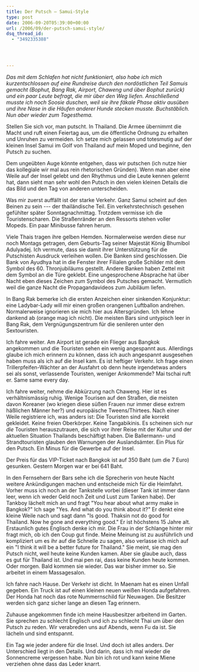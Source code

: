 ```yaml
---
title: Der Putsch – Samui-Style
type: post
date: 2006-09-20T05:39:00+00:00
url: /2006/09/der-putsch-samui-style/
dsq_thread_id:
  - "3492335388"




---
```

_Das mit dem Schlafen hat nicht funktioniert, also habe ich mich kurzentschlossen auf eine Rundreise durch den nordöstlichen Teil Samuis gemacht (Bophut, Bang Rak, Airport, Chaweng und über Bophut zurück) und ein paar Leute befragt, die mir über den Weg liefen. Anschließend musste ich noch Soosie duschen, weil sie ihre fäkale Phase aktiv ausüben und ihre Nase in die Häufen anderer Hunde stecken musste. Buchstäblich. Nun aber wieder zum Tagesthema._

Stellen Sie sich vor, man putscht. In Thailand. Die Armee übernimmt die Macht und ruft einen Feiertag aus, um die öffentliche Ordnung zu erhalten und Unruhen zu vermeiden. Ich setze mich gelassen und totesmutig auf der kleinen Insel Samui im Golf von Thailand auf mein Moped und beginne, den Putsch zu suchen.

Dem ungeübten Auge könnte entgehen, dass wir putschen (ich nutze hier das kollegiale wir mal aus rein rhetorischen Gründen). Wenn man aber eine Weile auf der Insel gelebt und den Rhythmus und die Leute kennen gelernt hat, dann sieht man sehr wohl den Putsch in den vielen kleinen Details die das Bild und den Tag von anderen unterscheiden.

Was mir zuerst auffällt ist der starke Verkehr. Ganz Samui scheint auf den Beinen zu sein --- der thailändische Teil. Ein verkehrstechnisch gesehen gefühlter später Sonntagnachmittag. Trotzdem vermisse ich die Touristenscharen. Die Straßenränder an den Ressorts stehen voller Mopeds. Ein paar Minibusse fahren herum.

Viele Thais tragen ihre gelben Hemden. Normalerweise werden diese nur noch Montags getragen, dem Geburts-Tag seiner Majestät König Bhumibol Adulyadej. Ich vermute, dass sie damit ihrer Unterstützung für die Putschisten Ausdruck verleihen wollen. Die Banken sind geschlossen. Die Bank von Ayudhya hat in die Fenster ihrer Filialen große Schilder mit dem Symbol des 60. Thronjubiläums gestellt. Andere Banken haben Zettel mit dem Symbol an die Türe geklebt. Eine ungesprochene Absprache hat über Nacht eben dieses Zeichen zum Symbol des Putsches gemacht. Vermutlich weil die ganze Nacht die Propagandavideos zum Jubiläum liefen.

In Bang Rak bemerke ich die ersten Anzeichen einer sinkenden Konjunktur: eine Ladybar-Lady will mir einen großen orangenen Luftballon andrehen. Normalerweise ignorieren sie mich hier aus Altersgründen. Ich lehne dankend ab (orange mag ich nicht). Die meisten Bars sind untypisch leer in Bang Rak, dem Vergnügungszentrum für die senileren unter den Sextouristen.

Ich fahre weiter. Am Airport ist gerade ein Flieger aus Bangkok angekommen und die Touristen sehen ein wenig angespannt aus. Allerdings glaube ich mich erinnern zu können, dass ich auch angespannt ausgesehen haben muss als ich auf die Insel kam. Es ist heftiger Verkehr. Ich frage einen Trillerpfeifen-Wächter an der Ausfahrt ob denn heute irgendetwas anders sei als sonst, verlassende Touristen, weniger Ankommende? Mai tschai ruft er. Same same every day.

Ich fahre weiter, nehme die Abkürzung nach Chaweng. Hier ist es verhältnismässig ruhig. Wenige Tourisen auf den Straßen, die meisten davon Koreaner (wo kriegen diese süßen Frauen nur immer diese extrem häßlichen Männer her?) und europäische Tweens/Thirtees. Nach einer Weile registriere ich, was anders ist: Die Touristen sind alle korrekt gekleidet. Keine freien Oberkörper. Keine Tangabikinis. Es scheinen sich nur _die_ Touristen herauszutrauen, die sich vor ihrer Reise mit der Kultur und der aktuellen Situation Thailands beschäftigt haben. Die Ballermann- und Strandtouristen glauben den Warnungen der Auslandsämter. Ein Plus für den Putsch. Ein Minus für die Gewerbe auf der Insel.

Der Preis für das VIP-Ticket nach Bangkok ist auf 350 Baht (um die 7 Euro) gesunken. Gestern Morgen war er bei 641 Baht.

In den Fernsehern der Bars sehe ich die Sprecherin von heute Nacht weitere Ankündigungen machen und entscheide mich für die Heimfahrt. Vorher muss ich noch an der Tankstelle vorbei (dieser Tank ist immer dann leer, wenn ich weder Geld noch Zeit und Lust zum Tanken habe). Der Tankboy lächelt mich an und fragt "You hear about what army make in Bangkok?" Ich sage "Yes. And what do you think about it?" Er denkt eine kleine Weile nach und sagt dann "Is good. Thaksin not do good for Thailand. Now he gone and everything good." Er ist höchstens 15 Jahre alt. Erstaunlich gutes Englisch denke ich mir. Die Frau in der Schlange hinter mir fragt mich, ob ich den Coup gut finde. Meine Meinung ist zu ausführlich und kompliziert um es ihr auf die Schnelle zu sagen, also verlasse ich mich auf ein "I think it will be a better future for Thailand." Sie meint, sie mag den Putsch nicht, weil heute keine Kunden kamen. Aber sie glaube auch, dass es gut für Thailand ist. Und mai pen rai, dass keine Kunden heute kommen. Oder morgen. Bald kommen sie wieder. Das war bisher immer so. Sie arbeitet in einem Massagesalon.

Ich fahre nach Hause. Der Verkehr ist dicht. In Maenam hat es einen Unfall gegeben. Ein Truck ist auf einen kleinen neuen weißen Honda aufgefahren. Der Honda hat noch das rote Nummernschild für Neuwagen. Die Besitzer werden sich ganz sicher lange an diesen Tag erinnern.

Zuhause angekommen finde ich meine Hausbesitzer arbeitend im Garten. Sie sprechen zu schlecht Englisch und ich zu schlecht Thai um über den Putsch zu reden. Wir verabreden uns auf Abends, wenn Fu da ist. Sie lächeln und sind entspannt.

Ein Tag wie jeder andere für die Insel. Und doch ist alles anders. Der Unterschied liegt in den Details. Und darin, dass ich mal wieder die Sonnencreme vergessen habe. Nun bin ich rot und kann keine Miene verziehen ohne dass das Leder knarrt.

